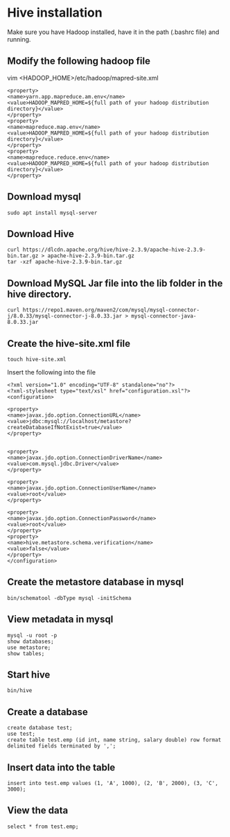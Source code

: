 # Hive installation

Make sure you have Hadoop installed, have it in the path (.bashrc file) and running.

## Modify the following hadoop file
vim <HADOOP_HOME>/etc/hadoop/mapred-site.xml

    <property>
    <name>yarn.app.mapreduce.am.env</name>
    <value>HADOOP_MAPRED_HOME=${full path of your hadoop distribution directory}</value>
    </property>
    <property>
    <name>mapreduce.map.env</name>
    <value>HADOOP_MAPRED_HOME=${full path of your hadoop distribution directory}</value>
    </property>
    <property>
    <name>mapreduce.reduce.env</name>
    <value>HADOOP_MAPRED_HOME=${full path of your hadoop distribution directory}</value>
    </property>

## Download mysql

    sudo apt install mysql-server

## Download Hive

    curl https://dlcdn.apache.org/hive/hive-2.3.9/apache-hive-2.3.9-bin.tar.gz > apache-hive-2.3.9-bin.tar.gz
    tar -xzf apache-hive-2.3.9-bin.tar.gz

## Download MySQL Jar file into the lib folder in the hive directory.

    curl https://repo1.maven.org/maven2/com/mysql/mysql-connector-j/8.0.33/mysql-connector-j-8.0.33.jar > mysql-connector-java-8.0.33.jar

## Create the hive-site.xml file

    touch hive-site.xml

Insert the following into the file

    <?xml version="1.0" encoding="UTF-8" standalone="no"?>
    <?xml-stylesheet type="text/xsl" href="configuration.xsl"?>
    <configuration>

    <property>
    <name>javax.jdo.option.ConnectionURL</name>
    <value>jdbc:mysql://localhost/metastore?createDatabaseIfNotExist=true</value>
    </property>


    <property>
    <name>javax.jdo.option.ConnectionDriverName</name>
    <value>com.mysql.jdbc.Driver</value>
    </property>

    <property>
    <name>javax.jdo.option.ConnectionUserName</name>
    <value>root</value>
    </property>

    <property>
    <name>javax.jdo.option.ConnectionPassword</name>
    <value>root</value>
    </property>
    <property>
    <name>hive.metastore.schema.verification</name>
    <value>false</value>
    </property>
    </configuration>

## Create the metastore database in mysql

    bin/schematool -dbType mysql -initSchema

## View metadata in mysql

    mysql -u root -p
    show databases;
    use metastore;
    show tables;

## Start hive
    bin/hive

## Create a database
    create database test;
    use test;
    create table test.emp (id int, name string, salary double) row format delimited fields terminated by ',';

## Insert data into the table
    insert into test.emp values (1, 'A', 1000), (2, 'B', 2000), (3, 'C', 3000);

## View the data
    select * from test.emp;
